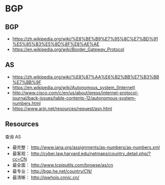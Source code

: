 # BGP


## BGP

- https://zh.wikipedia.org/wiki/%E8%BE%B9%E7%95%8C%E7%BD%91%E5%85%B3%E5%8D%8F%E8%AE%AE
- https://en.wikipedia.org/wiki/Border_Gateway_Protocol


## AS

- https://zh.wikipedia.org/wiki/%E8%87%AA%E6%B2%BB%E7%B3%BB%E7%BB%9F
- https://en.wikipedia.org/wiki/Autonomous_system_(Internet)
- http://www.cisco.com/c/en/us/about/press/internet-protocol-journal/back-issues/table-contents-12/autonomous-system-numbers.html
- https://www.arin.net/resources/request/asn.html


## Resources

查询 AS

- 最完整： http://www.iana.org/assignments/as-numbers/as-numbers.xml
- 最客观： http://cyber.law.harvard.edu/netmaps/country_detail.php/?cc=CN
- 最全面： http://www.tcpiputils.com/browse/as/cn
- 最专业： http://bgp.he.net/country/CN/
- 最清晰： http://ipwhois.cnnic.cn/
